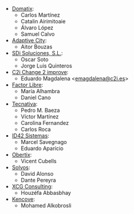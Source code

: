 - [Domatix](https://www.domatix.com):
  - Carlos Martínez
  - Catalin Airimitoaie
  - Álvaro López
  - Samuel Calvo
- [Adaptive City](https://www.adaptivecity.com):
  - Aitor Bouzas
- [SDi Soluciones, S.L.](https://www.sdi.es):
  - Oscar Soto
  - Jorge Luis Quinteros
- [C2i Change 2 improve](http://www.c2i.es):
  - Eduardo Magdalena \<<emagdalena@c2i.es>\>
- [Factor Libre](https://factorlibre.com):
  - María Alhambra
  - Daniel Cano
- [Tecnativa](https://www.tecnativa.com):
  - Pedro M. Baeza
  - Víctor Martínez
  - Carolina Fernandez
  - Carlos Roca
- [ID42 Sistemas](https://www.id42.com.br):
  - Marcel Savegnago
  - Eduardo Aparício
- [Obertix](https://www.obertix.net):
  - Vicent Cubells
- [Solvos](https://www.solvos.es):
  - David Alonso
  - Dante Pereyra
- [XCG Consulting](https://xcg-consulting.fr):
  - Houzéfa Abbasbhay
- [Kencove](https://kencove.com):
  - Mohamed Alkobrosli
